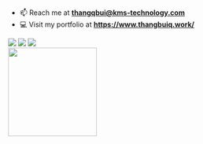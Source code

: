 - 📫 Reach me at **thangqbui@kms-technology.com**
- 💻 Visit my portfolio at **https://www.thangbuiq.work/**

<div> <a href="https://www.linkedin.com/in/thangbuiq" target="_blank"><img src="https://img.shields.io/badge/LinkedIn-0077B5?style=for-the-badge&logo=linkedin&logoColor=white" target="_blank"></a>
<a href="https://github.com/thangbuiq" target="_blank"><img src="https://img.shields.io/badge/GitHub-100000?style=for-the-badge&logo=github&logoColor=white" target="_blank"></a>
<a href = "mailto:thangqbui@kms-technology.com"><img src="https://img.shields.io/badge/-Gmail-%23333?style=for-the-badge&logo=gmail&logoColor=white" target="_blank"></a>

<div align="left">
<img align="center" src="http://github-profile-summary-cards.vercel.app/api/cards/profile-details?username=thangqbui-kms&theme=react" height="180em" />
</div>
